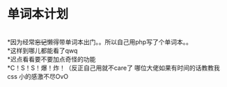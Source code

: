 # 单词本计划
<br />
 *因为经常<del>忘记</del>懒得带单词本出门。。所以自己用php写了个单词本。。<br />
 *这样到哪儿都能看了qwq<br />
 *迟点看看要不要加点奇怪的功能<br />
 *C！S！S！爆！炸！（反正自己用就不care了 哪位大佬如果有时间的话教教我css 小的感激不尽OvO<br />
